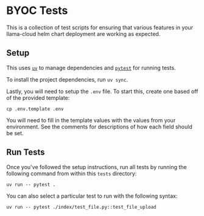 # BYOC Tests

This is a collection of test scripts for ensuring that various features in your llama-cloud helm chart deployment are working as expected.

## Setup

This uses [`uv`](https://docs.astral.sh/uv) to manage dependencies and [`pytest`](https://docs.pytest.org/en/stable/) for running tests.

To install the project dependencies, run `uv sync`.

Lastly, you will need to setup the `.env` file. To start this, create one based off of the provided template:
```
cp .env.template .env
```

You will need to fill in the template values with the values from your environment. See the comments for descriptions of how each field should be set.

## Run Tests

Once you've followed the setup instructions, run all tests by running the following command from within this `tests` directory:
```
uv run -- pytest .
```

You can also select a particular test to run with the following syntax:
```
uv run -- pytest ./index/test_file.py::test_file_upload
```
